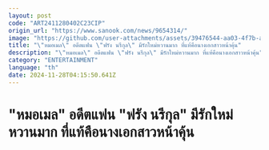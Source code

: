 ```yaml
---
layout: post
code: "ART2411280402C23CIP"
origin_url: "https://www.sanook.com/news/9654314/"
image: "https://github.com/user-attachments/assets/39476544-aa03-4f7b-a1ff-5a0aa13a031e"
title: "\"หมอเมล\" อดีตแฟน \"ฟรัง นรีกุล\" มีรักใหม่หวานมาก ที่แท้คือนางเอกสาวหน้าคุ้น"
description: "\"หมอเมล\" อดีตแฟน \"ฟรัง นรีกุล\" มีรักใหม่หวานมาก ที่แท้คือนางเอกสาวหน้าคุ้น"
category: "ENTERTAINMENT"
language: "th"
date: 2024-11-28T04:15:50.641Z
---
```


# "หมอเมล" อดีตแฟน "ฟรัง นรีกุล" มีรักใหม่หวานมาก ที่แท้คือนางเอกสาวหน้าคุ้น